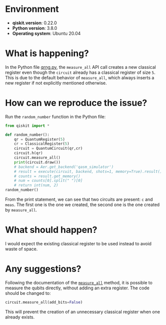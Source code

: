 # Environment

- **qiskit.__version__**: 0.22.0
- **Python version**: 3.8.0
- **Operating system**: Ubuntu 20.04

# What is happening?
In the Python file [qrng.py](https://github.com/tula3and/random-question-generator/blob/main/qrng.py), the `measure_all` API call creates a new classical register even though the `circuit` already has a classical register of size `5`. This is due to the default behavior of `measure_all`, which always inserts a new register if not explicitly mentioned otherwise.

# How can we reproduce the issue?
Run the `random_number` function in the Python file:

```python
from qiskit import *

def random_number():
    qr = QuantumRegister(5)
    cr = ClassicalRegister(5)
    circuit = QuantumCircuit(qr,cr)
    circuit.h(qr)
    circuit.measure_all()
    print(circuit.draw())
    # backend = Aer.get_backend('qasm_simulator')
    # result = execute(circuit, backend, shots=1, memory=True).result()
    # counts = result.get_memory()
    # num = counts[0].split(" ")[0]
    # return int(num, 2)
random_number()
```
From the print statement, we can see that two circuits are present: `c` and `meas`. The first one is the one we created, the second one is the one created by `measure_all`.


# What should happen?
I would expect the existing classical register to be used instead to avoid waste of space.

# Any suggestions?
Following the documentation of the [`measure_all`](https://qiskit.org/documentation/stubs/qiskit.circuit.QuantumCircuit.measure_all.html) method, it is possible to measure the qubits directly, without adding an extra register. The code should be changed to:

```python
circuit.measure_all(add_bits=False)
```

This will prevent the creation of an unnecessary classical register when one already exists.
